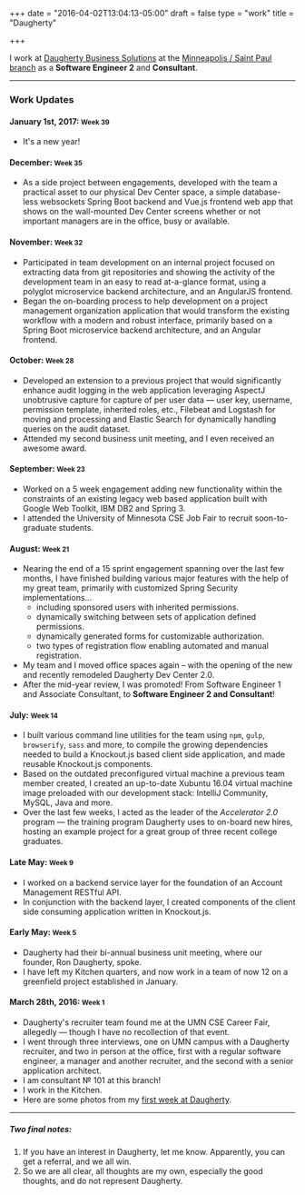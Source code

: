 +++
date = "2016-04-02T13:04:13-05:00"
draft = false
type = "work"
title = "Daugherty"

+++

I work at [Daugherty Business Solutions](https://www.daugherty.com/) at the [Minneapolis / Saint Paul branch](https://www.daugherty.com/about-us/locations/minneapolis/) as a **Software Engineer 2** and **Consultant**.

---


### Work Updates

#### January 1st, 2017: <small>Week 39</small>

- It's a new year!

#### December: <small>Week 35</small>

- As a side project between engagements, developed with the team a practical asset to our physical Dev Center space, a simple database-less websockets Spring Boot backend and Vue.js frontend web app that shows on the wall-mounted Dev Center screens whether or not important managers are in the office, busy or available.

#### November: <small>Week 32</small>

- Participated in team development on an internal project focused on extracting data from git repositories and showing the activity of the development team in an easy to read at-a-glance format, using a polyglot microservice backend architecture, and an AngularJS frontend.
- Began the on-boarding process to help development on a project management organization application that would transform the existing workflow with a modern and robust interface, primarily based on a Spring Boot microservice backend architecture, and an Angular frontend.

#### October: <small>Week 28</small>

- Developed an extension to a previous project that would significantly enhance audit logging in the web application leveraging AspectJ unobtrusive capture for capture of per user data &mdash; user key, username, permission template, inherited roles, etc., Filebeat and Logstash for moving and processing and Elastic Search for dynamically handling queries on the audit dataset.
- Attended my second business unit meeting, and I even received an awesome award.

#### September: <small>Week 23</small>

- Worked on a 5 week engagement adding new functionality within the constraints of an existing legacy web based application built with Google Web Toolkit, IBM DB2 and Spring 3.
- I attended the University of Minnesota CSE Job Fair to recruit soon-to-graduate students.

#### August: <small>Week 21</small>

- Nearing the end of a 15 sprint engagement spanning over the last few months, I have finished building various major features with the help of my great team, primarily with customized Spring Security implementations...
  - including sponsored users with inherited permissions.
  - dynamically switching between sets of application defined permissions.
  - dynamically generated forms for customizable authorization.
  - two types of registration flow enabling automated and manual registration.
- My team and I moved office spaces again &ndash; with the opening of the new and recently remodeled Daugherty Dev Center 2.0.
- After the mid-year review, I was promoted! From Software Engineer 1 and Associate Consultant, to **Software Engineer 2 and Consultant**!

#### July: <small>Week 14</small>

- I built various command line utilities for the team using `npm`, `gulp`, `browserify`, `sass` and more, to compile the growing dependencies needed to build a Knockout.js based client side application, and made reusable Knockout.js components.
- Based on the outdated preconfigured virtual machine a previous team member created, I created an up-to-date Xubuntu 16.04 virtual machine image preloaded with our development stack: IntelliJ Community, MySQL, Java and more.
- Over the last few weeks, I acted as the leader of the *Accelerator 2.0* program &mdash; the training program Daugherty uses to on-board new hires, hosting an example project for a great group of three recent college graduates.

#### Late May: <small>Week 9</small>

- I worked on a backend service layer for the foundation of an Account Management RESTful API.
- In conjunction with the backend layer, I created components of the client side consuming application written in Knockout.js.

#### Early May: <small>Week 5</small>

- Daugherty had their bi-annual business unit meeting, where our founder, Ron Daugherty, spoke.
- I have left my Kitchen quarters, and now work in a team of now 12 on a greenfield project established in January.

#### March 28th, 2016: <small>Week 1</small>

- Daugherty's recruiter team found me at the UMN CSE Career Fair, allegedly &mdash; though I have no recollection of that event.
- I went through three interviews, one on UMN campus with a Daugherty recruiter, and two in person at the office, first with a regular software engineer, a manager and another recruiter, and the second with a senior application architect.
- I am consultant &numero; 101 at this branch!
- I work in the Kitchen.
- Here are some photos from my [first week at Daugherty](https://goo.gl/photos/XHFAkCFaUq9wGX7B6).

---

##### Two final notes:

1. If you have an interest in Daugherty, let me know. Apparently, you can get a referral, and we all win.
2. So we are all clear, all thoughts are my own, especially the good thoughts, and do not represent Daugherty.
